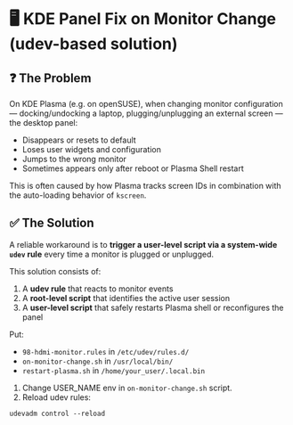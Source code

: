 # 🖥️ KDE Panel Fix on Monitor Change (udev-based solution)

## ❓ The Problem

On KDE Plasma (e.g. on openSUSE), when changing monitor configuration — docking/undocking a laptop, plugging/unplugging an external screen — the desktop panel:

- Disappears or resets to default
- Loses user widgets and configuration
- Jumps to the wrong monitor
- Sometimes appears only after reboot or Plasma Shell restart

This is often caused by how Plasma tracks screen IDs in combination with the auto-loading behavior of `kscreen`.

## ✅ The Solution

A reliable workaround is to **trigger a user-level script via a system-wide `udev` rule** every time a monitor is plugged or unplugged.

This solution consists of:

1. A **udev rule** that reacts to monitor events
2. A **root-level script** that identifies the active user session
3. A **user-level script** that safely restarts Plasma shell or reconfigures the panel

Put:
- `98-hdmi-monitor.rules` in `/etc/udev/rules.d/`
- `on-monitor-change.sh` in `/usr/local/bin/`
- `restart-plasma.sh` in `/home/your_user/.local.bin`

1. Change USER_NAME env in `on-monitor-change.sh` script.
2. Reload udev rules:
```
udevadm control --reload
```
